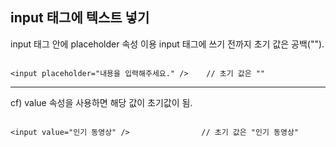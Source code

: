 ## input 태그에 텍스트 넣기

input 태그 안에 placeholder 속성 이용
input 태그에 쓰기 전까지 초기 값은 공백("").

```

<input placeholder="내용을 입력해주세요." />    // 초기 값은 ""

```

------------------------------------------

cf) value 속성을 사용하면 해당 값이 초기값이 됨.

```

<input value="인기 동영상" />                // 초기 값은 "인기 동영상"

```
